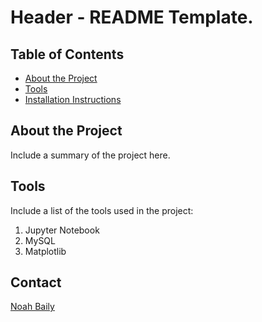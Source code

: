 # Header - README Template.

## Table of Contents
* [About the Project](#about-the-project)
* [Tools](#tools)
* [Installation Instructions](#installation_instructions)
<a class="anchor" id="about_the_project"></a>
## About the Project
Include a summary of the project here.

<a class="anchor" id="tools"></a>
## Tools
Include a list of the tools used in the project:
1. Jupyter Notebook
2. MySQL
3. Matplotlib

<a class="anchor" id="contact"></a>
## Contact
[Noah Baily](https://www.linkedin.com/in/noah-baily-625a0973/)